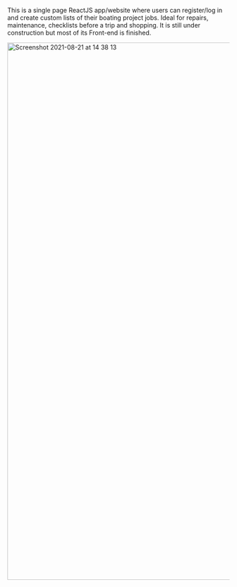 This is a single page ReactJS app/website where users can register/log in and create custom lists of their boating project jobs. Ideal for repairs, maintenance, checklists before a trip and shopping. It is still under construction but most of its Front-end is finished.

<img width="1217" alt="Screenshot 2021-08-21 at 14 38 13" src="https://user-images.githubusercontent.com/85958036/130322323-e435586e-0df0-43ee-a79e-982acc441561.png">
